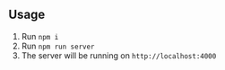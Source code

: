 ## Usage

1. Run `npm i`
2. Run `npm run server`
3. The server will be running on `http://localhost:4000`

